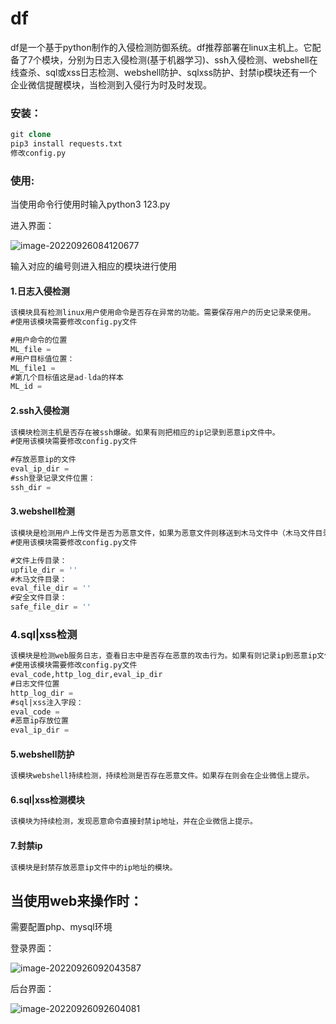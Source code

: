 # df

df是一个基于python制作的入侵检测防御系统。df推荐部署在linux主机上。它配备了7个模块，分别为日志入侵检测(基于机器学习)、ssh入侵检测、webshell在线查杀、sql或xss日志检测、webshell防护、sqlxss防护、封禁ip模块还有一个企业微信提醒模块，当检测到入侵行为时及时发现。

### 安装：

```sql
git clone
pip3 install requests.txt
修改config.py
```



### 使用:

当使用命令行使用时输入python3 123.py

进入界面：

![image-20220926084120677](C:\Users\jwf\AppData\Roaming\Typora\typora-user-images\image-20220926084120677.png)

输入对应的编号则进入相应的模块进行使用



#### 1.日志入侵检测

```sql
该模块具有检测linux用户使用命令是否存在异常的功能。需要保存用户的历史记录来使用。
#使用该模块需要修改config.py文件

#用户命令的位置
ML_file = 
#用户目标值位置：
ML_file1 =
#第几个目标值这是ad-lda的样本
ML_id =
```



#### 2.ssh入侵检测

```sql
该模块检测主机是否存在被ssh爆破。如果有则把相应的ip记录到恶意ip文件中。
#使用该模块需要修改config.py文件

#存放恶意ip的文件
eval_ip_dir = 
#ssh登录记录文件位置：
ssh_dir = 
```



#### 3.webshell检测

```sql
该模块是检测用户上传文件是否为恶意文件，如果为恶意文件则移送到木马文件中（木马文件目录权限全部为最低权限），正常文件则移送到正常的文件上传目录。
#使用该模块需要修改config.py文件

#文件上传目录：
upfile_dir = ''
#木马文件目录：
eval_file_dir = ''
#安全文件目录：
safe_file_dir = ''
```



### 4.sql|xss检测

```sql
该模块是检测web服务日志，查看日志中是否存在恶意的攻击行为。如果有则记录ip到恶意ip文件中。
#使用该模块需要修改config.py文件
eval_code,http_log_dir,eval_ip_dir
#日志文件位置
http_log_dir = 
#sql|xss注入字段：
eval_code = 
#恶意ip存放位置
eval_ip_dir = 
```



#### 5.webshell防护

```sql
该模块webshell持续检测，持续检测是否存在恶意文件。如果存在则会在企业微信上提示。
```



#### 6.sql|xss检测模块

```sql
该模块为持续检测，发现恶意命令直接封禁ip地址，并在企业微信上提示。
```



#### 7.封禁ip

```sql
该模块是封禁存放恶意ip文件中的ip地址的模块。
```



## 当使用web来操作时：

需要配置php、mysql环境

登录界面：

![image-20220926092043587](C:\Users\jwf\AppData\Roaming\Typora\typora-user-images\image-20220926092043587.png)

后台界面：

![image-20220926092604081](C:\Users\jwf\AppData\Roaming\Typora\typora-user-images\image-20220926092604081.png)